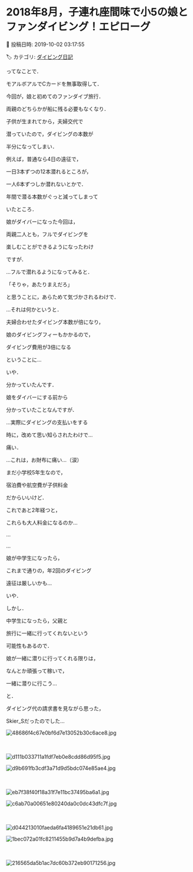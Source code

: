 # 2018年8月，子連れ座間味で小5の娘とファンダイビング！エピローグ

📅 投稿日時: 2019-10-02 03:17:55

🏷️ カテゴリ: [ダイビング日記](ce3a7a8d424d112fce83ee85c81a0e344.md)

ってなことで．


モアルボアルでCカードを無事取得して．


今回が，娘と初めてのファンダイブ旅行．





両親のどちらかが船に残る必要もなくなり．


子供が生まれてから，夫婦交代で


潜っていたので，ダイビングの本数が


半分になってしまい．


例えば，普通なら4日の遠征で，


一日3本ずつの12本潜れるところが，


一人6本ずつしか潜れないとかで．


年間で潜る本数がぐっと減ってしまって


いたところ．





娘がダイバーになった今回は，


両親二人とも，フルでダイビングを


楽しむことができるようになったわけ


ですが．





…フルで潜れるようになってみると．


「そりゃ，あたりまえだろ」


と思うことに，あらためて気づかされるわけで．





…それは何かというと．





夫婦合わせたダイビング本数が倍になり，


娘のダイビングフィーもかかるので，


ダイビング費用が3倍になる





ということに…





いや．


分かっていたんです．


娘をダイバーにする前から


分かっていたことなんですが．





…実際にダイビングの支払いをする


時に，改めて思い知らされたわけで…


痛い．


…これは，お財布に痛い…（涙）





まだ小学校5年生なので，


宿泊費や航空費が子供料金


だからいいけど．


これであと2年経つと，


これらも大人料金になるのか…


…


…





娘が中学生になったら，


これまで通りの，年2回のダイビング


遠征は厳しいかも…





いや．


しかし．


中学生になったら，父親と


旅行に一緒に行ってくれないという


可能性もあるので．





娘が一緒に潜りに行ってくれる限りは，


なんとか頑張って稼いで，


一緒に潜りに行こう…





と．


ダイビング代の請求書を見ながら思った，


Skier_Sだったのでした…







![48686f4c67e0bf6d7e13052b30c6ace8.jpg](images/48686f4c67e0bf6d7e13052b30c6ace8.jpg)

　

![d111b033711a1fdf7eb0e8cdd86d95f5.jpg](images/d111b033711a1fdf7eb0e8cdd86d95f5.jpg)









![d9b691fb3cdf3a71d9d5bdc074e85ae4.jpg](images/d9b691fb3cdf3a71d9d5bdc074e85ae4.jpg)

　

![eb7f38f40f18a31f7e11bc37495ba6a1.jpg](images/eb7f38f40f18a31f7e11bc37495ba6a1.jpg)









![c6ab70a00651e80240da0c0dc43dfc7f.jpg](images/c6ab70a00651e80240da0c0dc43dfc7f.jpg)

　

![d044213010faeda6fa4189651e21db61.jpg](images/d044213010faeda6fa4189651e21db61.jpg)









![1bec072a01fc8211455b9d7a4b9defba.jpg](images/1bec072a01fc8211455b9d7a4b9defba.jpg)

　

![216565da5b1ac7dc60b372eb90171256.jpg](images/216565da5b1ac7dc60b372eb90171256.jpg)
